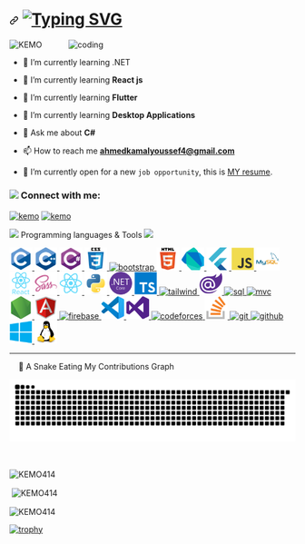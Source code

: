 





<h1 dir="auto" >
            <a id="" class="anchor" aria-hidden="true" tabindex="-1" href="#">
                <svg class="octicon octicon-link" viewBox="0 0 16 16" version="1.1" width="16" height="16"
                    aria-hidden="true">
                    <path
                        d="m7.775 3.275 1.25-1.25a3.5 3.5 0 1 1 4.95 4.95l-2.5 2.5a3.5 3.5 0 0 1-4.95 0 .751.751 0 0 1 .018-1.042.751.751 0 0 1 1.042-.018 1.998 1.998 0 0 0 2.83 0l2.5-2.5a2.002 2.002 0 0 0-2.83-2.83l-1.25 1.25a.751.751 0 0 1-1.042-.018.751.751 0 0 1-.018-1.042Zm-4.69 9.64a1.998 1.998 0 0 0 2.83 0l1.25-1.25a.751.751 0 0 1 1.042.018.751.751 0 0 1 .018 1.042l-1.25 1.25a3.5 3.5 0 1 1-4.95-4.95l2.5-2.5a3.5 3.5 0 0 1 4.95 0 .751.751 0 0 1-.018 1.042.751.751 0 0 1-1.042.018 1.998 1.998 0 0 0-2.83 0l-2.5 2.5a1.998 1.998 0 0 0 0 2.83Z">
                    </path>
                </svg></a>
            <a target="_blank" rel="noopener noreferrer nofollow"
                href="https://readme-typing-svg.herokuapp.com?font=Roboto+Slab&amp;weight=600&amp;size=24&amp;pause=1000&amp;random=false&amp;width=550&amp;lines=Hi+%F0%9F%91%8B%2C+I'm+Ahmed+Kamal++;I+'m+Software+Engineer+%F0%9F%98%8A.;+I'm+Frontend+Developer+%F0%9F%8E%A8.;+I'm+.NET+Backend+Developer+%F0%9F%92%BB."
                style="max-width: 100%;">
                <img src="https://readme-typing-svg.herokuapp.com?font=Roboto+Slab&amp;weight=600&amp;size=24&amp;pause=1000&amp;random=false&amp;width=550&amp;lines=Hi+%F0%9F%91%8B%2C+I'm+Ahmed+Kamal++;I+'m+Software+Engineer+%F0%9F%98%8A.;+I'm+Frontend+Developer+%F0%9F%8E%A8.;+I'm+.NET+Backend+Developer+%F0%9F%92%BB."
                    alt="Typing SVG"
                    data-canonical-src="https://readme-typing-svg.herokuapp.com?font=Roboto+Slab&amp;weight=600&amp;size=24&amp;pause=1000&amp;random=false&amp;width=550&amp;lines=Hi+%F0%9F%91%8B%2C+I'm+Ahmed+Kamal++;I+'m+Software+Engineer+%F0%9F%98%8A.;+I'm+Frontend+Developer+%F0%9F%8E%A8.;+I'm+.NET+Backend+Developer+%F0%9F%92%BB."
                    style="max-width: 100%;">
            </a>
        </h1>
        <img  align="right" alt ="coding" width="400" src ="https://cdn.dribbble.com/users/1162077/screenshots/3848914/programmer.gif"

<img  align="right" alt ="coding" width="400" src ="https://raw.githubusercontent.com/R041T/R041T/main/fullstack.gif">


<p align="left"> <img src="https://komarev.com/ghpvc/?username=mhmdyasser33&label=Profile%20views&color=0e75b6&style=flat" alt="KEMO" /> </p>

- 🌱 I’m currently learning .NET
- 🌱 I’m currently learning **React js**
- 🌱 I’m currently learning **Flutter**
- 🌱 I’m currently learning **Desktop Applications**

- 💬 Ask me about **C#**

- 📫 How to reach me **ahmedkamalyoussef4@gmail.com**
- :thinking: I’m currently open for a new `job opportunity`, this is [MY resume](https://drive.google.com/file/d/1uyTQgNnFOJWebZ84wCXRaUzNV46Pu2tW/view).


<h3 align="left"><img src="https://github.com/7oSkaaa/7oSkaaa/blob/main/Images/Connect-with-me.gif?raw=true" width="10%">
 Connect with me:</h3>
<p align="left">
<a href="https://www.linkedin.com/in/ahmed-kamal-b51621277/" target="blank"><img align="center" src="https://raw.githubusercontent.com/rahuldkjain/github-profile-readme-generator/master/src/images/icons/Social/linked-in-alt.svg" alt="kemo" height="30" width="40" /></a>
<a href="https://www.facebook.com/profile.php?id=100028844448220" target="blank"><img align="center" src="https://raw.githubusercontent.com/rahuldkjain/github-profile-readme-generator/master/src/images/icons/Social/facebook.svg" alt="kemo" height="30" width="40" /></a>

 <img src = "https://github.com/7oSkaaa/7oSkaaa/blob/main/Images/Programming_Languages.gif?raw=true" width=5%> Programming languages & Tools
 <img src="https://media4.giphy.com/media/dMLmQfCO7lCA2gX3tw/giphy.gif?cid=ecf05e47ak6mwfu812269zzr8ydv529109qzpb8rszwnja9e&rid=giphy.gif&ct=s" width=10%>
<p align="left">
  
  <a href="https://www.cprogramming.com/" target="_blank" rel="noreferrer">
    <img src="https://raw.githubusercontent.com/devicons/devicon/master/icons/c/c-original.svg" alt="c" width="40" height="40"/>
  </a>
  <a href="https://www.w3schools.com/cpp/" target="_blank" rel="noreferrer">
    <img src="https://raw.githubusercontent.com/devicons/devicon/master/icons/cplusplus/cplusplus-original.svg" alt="cplusplus" width="40" height="40"/>
  </a>
  <a href="https://www.w3schools.com/cs/" target="_blank" rel="noreferrer">
    <img src="https://raw.githubusercontent.com/devicons/devicon/master/icons/csharp/csharp-original.svg" alt="csharp" width="40" height="40"/>
  </a>
  <a href="https://www.w3schools.com/css/" target="_blank" rel="noreferrer">
    <img src="https://raw.githubusercontent.com/devicons/devicon/master/icons/css3/css3-original-wordmark.svg" alt="css3" width="40" height="40"/>
  </a>
  
<a href="https://getbootstrap.com" target="_blank" rel="noreferrer">
    <img src="https://th.bing.com/th/id/R.76984d489016bb78c8c347e661bb8e94?rik=v6h54jhMOjGWxg&riu=http%3a%2f%2fassets.stickpng.com%2fimages%2f62a76492bd73a4af5c5d4fb9.png&ehk=CCD7CF%2fzwR7i%2bBDVkut8Jbuzx%2bibavojdYkrIJG2PIc%3d&risl=&pid=ImgRaw&r=0" alt="bootstrap" width="40" height="40"/>
</a>


  

  <a href="https://www.w3.org/html/" target="_blank" rel="noreferrer">
    <img src="https://raw.githubusercontent.com/devicons/devicon/master/icons/html5/html5-original-wordmark.svg" alt="html5" width="40" height="40"/>
  </a>

<a href="https://dart.dev/" target="_blank" rel="noreferrer">
    <img src="https://raw.githubusercontent.com/devicons/devicon/master/icons/dart/dart-original.svg" alt="dart" width="40" height="40"/>
</a>


<a href="https://flutter.dev/" target="_blank" rel="noreferrer">
    <img src="https://raw.githubusercontent.com/devicons/devicon/master/icons/flutter/flutter-original.svg" alt="flutter" width="40" height="40"/>
</a>

  <a href="https://developer.mozilla.org/en-US/docs/Web/JavaScript" target="_blank" rel="noreferrer">
    <img src="https://raw.githubusercontent.com/devicons/devicon/master/icons/javascript/javascript-original.svg" alt="javascript" width="40" height="40"/>
  </a>
  <a href="https://www.mysql.com/" target="_blank" rel="noreferrer">
    <img src="https://raw.githubusercontent.com/devicons/devicon/master/icons/mysql/mysql-original-wordmark.svg" alt="mysql" width="40" height="40"/>
  </a>
  <a href="https://reactjs.org/" target="_blank" rel="noreferrer">
    <img src="https://raw.githubusercontent.com/devicons/devicon/master/icons/react/react-original-wordmark.svg" alt="react" width="40" height="40"/>
  </a>
  <a href="https://sass-lang.com" target="_blank" rel="noreferrer">
    <img src="https://raw.githubusercontent.com/devicons/devicon/master/icons/sass/sass-original.svg" alt="sass" width="40" height="40"/>
  </a>
  <a href="https://reactnative.dev/" target="_blank" rel="noreferrer">
    <img src="https://raw.githubusercontent.com/devicons/devicon/master/icons/react/react-original.svg" alt="react native" width="40" height="40"/>
  </a>
  <a href="https://www.python.org/" target="_blank" rel="noreferrer">
    <img src="https://raw.githubusercontent.com/devicons/devicon/master/icons/python/python-original.svg" alt="python" width="40" height="40"/>
  </a>
  <a href="https://dotnet.microsoft.com/" target="_blank" rel="noreferrer">
    <img src="https://raw.githubusercontent.com/devicons/devicon/master/icons/dotnetcore/dotnetcore-original.svg" alt=".net" width="40" height="40"/>
  </a>
  <a href="https://www.typescriptlang.org/" target="_blank" rel="noreferrer">
    <img src="https://raw.githubusercontent.com/devicons/devicon/master/icons/typescript/typescript-original.svg" alt="typescript" width="40" height="40"/>
  </a>
  <a href="https://tailwindcss.com/" target="_blank" rel="noreferrer">
    <img src="https://www.vectorlogo.zone/logos/tailwindcss/tailwindcss-icon.svg" alt="tailwind" width="40" height="40"/>
  </a>
  <a href="https://dotnet.microsoft.com/apps/aspnet/web-apps/blazor" target="_blank" rel="noreferrer">
    <img src="https://raw.githubusercontent.com/devicons/devicon/master/icons/blazor/blazor-original.svg" alt="blazor" width="40" height="40"/>
  </a>
<a href="https://www.microsoft.com/en-us/sql-server" target="_blank" rel="noreferrer">
  <img src="https://clipart.info/images/ccovers/1499955337microsoft-sql-server-logo-png.png" alt="sql" width="40" height="40"/>
</a>

  <a href="https://dotnet.microsoft.com/apps/aspnet/mvc" target="_blank" rel="noreferrer">
    <img src="https://avatars.githubusercontent.com/u/9141961?s=200&v=4" alt="mvc" width="40" height="40"/>
  </a>

  <a href="https://nodejs.org/" target="_blank" rel="noreferrer">
    <img src="https://raw.githubusercontent.com/devicons/devicon/master/icons/nodejs/nodejs-original.svg" alt="node.js" width="40" height="40"/>
  </a>
  <a href="https://angular.io/" target="_blank" rel="noreferrer">
    <img src="https://raw.githubusercontent.com/devicons/devicon/master/icons/angularjs/angularjs-original.svg" alt="angular" width="40" height="40"/>
  </a>
  <a href="https://firebase.google.com/" target="_blank" rel="noreferrer">
    <img src="https://www.vectorlogo.zone/logos/firebase/firebase-icon.svg" alt="firebase" width="40" height="40"/>
  </a>
  <a href="https://code.visualstudio.com/" target="_blank" rel="noreferrer">
    <img src="https://raw.githubusercontent.com/devicons/devicon/master/icons/vscode/vscode-original.svg" alt="vs code" width="40" height="40"/>
  </a>
  <a href="https://visualstudio.microsoft.com/" target="_blank" rel="noreferrer">
    <img src="https://raw.githubusercontent.com/devicons/devicon/master/icons/visualstudio/visualstudio-plain.svg" alt="visual studio" width="40" height="40"/>
  </a>





  
  <a href="https://codeforces.com/" target="_blank" rel="noreferrer">
    <img src="https://play-lh.googleusercontent.com/zaldniLc2XTBhNlCDR4hcD5bcRYHZ56_lO0yA2Qu-cADShy1_HDWrICSvv0EPTX79WY" alt="codeforces" width="40" height="40"/>
  </a>







  
  <a href="https://stackoverflow.com/" target="_blank" rel="noreferrer">
    <img src="https://raw.githubusercontent.com/devicons/devicon/master/icons/stackoverflow/stackoverflow-original.svg" alt="stackoverflow" width="40" height="40"/>
  </a>
  

<a href="https://git-scm.com/" target="_blank" rel="noreferrer">
    <img src="https://www.vectorlogo.zone/logos/git-scm/git-scm-icon.svg" alt="git" width="40" height="40"/>
  </a>
  

<a href="https://github.com/" target="_blank" rel="noreferrer">
    <img src="https://static-00.iconduck.com/assets.00/brand-github-icon-1024x1024-w6a261tr.png" alt="github" width="40" height="40"/>
</a>
  
  <a href="https://www.microsoft.com/windows" target="_blank" rel="noreferrer">
    <img src="https://raw.githubusercontent.com/devicons/devicon/master/icons/windows8/windows8-original.svg" alt="windows" width="40" height="40"/>
  </a>
  <a href="https://www.linux.org/" target="_blank" rel="noreferrer">
    <img src="https://raw.githubusercontent.com/devicons/devicon/master/icons/linux/linux-original.svg" alt="linux" width="40" height="40"/>
  </a>
  
</p>


<hr>
 &nbsp;&nbsp;&nbsp;&nbsp;🐍 A Snake Eating My Contributions Graph
<article class="markdown-body entry-content container-lg f5" itemprop="text">
    <p align="center" dir="auto">
        <themed-picture data-catalyst-inline="true" data-catalyst="">
            <picture>
                <source media="(prefers-color-scheme: dark)" srcset="https://raw.githubusercontent.com/7oSkaaa/7oSkaaa/output/github-contribution-grid-snake-dark.svg">
                <source media="(prefers-color-scheme: light)" srcset="https://raw.githubusercontent.com/7oSkaaa/7oSkaaa/output/github-contribution-grid-snake.svg">
                <img alt="github contribution grid snake animation" src="https://raw.githubusercontent.com/7oSkaaa/7oSkaaa/output/github-contribution-grid-snake.svg" style="visibility:visible;max-width:100%;">
            </picture>
        </themed-picture>
    </p>
</article>
<br>

<p><img align="center" src="https://github-readme-streak-stats.herokuapp.com/?user=ahmedkamalyoussef&" alt="KEMO414" /></p>

<p>&nbsp;<img align="center" src="https://github-readme-stats.vercel.app/api?username=ahmedkamalyoussef&show_icons=true&locale=en" alt="KEMO414" /></p>
<p><img align="center" src="https://github-readme-stats.vercel.app/api/top-langs?username=ahmedkamalyoussef&show_icons=true&locale=en&layout=compact" alt="KEMO414" /></p>

[![trophy](https://github-profile-trophy.vercel.app/?username=ahmedkamalyoussef)](https://github.com/ryo-ma/github-profile-trophy)
